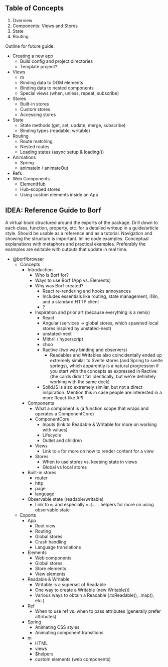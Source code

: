 ## Table of Concepts

1. Overview
2. Components: Views and Stores
3. State
4. Routing

Outline for future guide:

- Creating a new app
  - Build config and project directories
  - Template project?
- Views
  - m
  - Binding data to DOM elements
  - Binding data to nested components
  - Special views (when, unless, repeat, subscribe)
- Stores
  - Built-in stores
  - Custom stores
  - Accessing stores
- State
  - State methods (get, set, update, merge, subscribe)
  - Binding types (readable, writable)
- Routing
  - Route matching
  - Nested routes
  - Loading states (async setup & loading())
- Animations
  - Spring
  - animateIn / animateOut
- Refs
- Web Components
  - ElementHub
  - Hub-scoped stores
  - Using custom elements inside an App

## IDEA: Reference Guide to Borf

A virtual book structured around the exports of the package. Drill down to each class, function, property, etc. for a detailed writeup in a guide/article style. Should be usable as a reference and as a tutorial. Navigation and showing the structure is important. Inline code examples. Conceptual explanations with metaphors and practical examples. Preferably the examples are editable with outputs that update in real time.

- @borf/browser
  - Concepts
    - Introduction
      - Who is Borf for?
      - Ways to use Borf (App vs. Elements)
      - Why was Borf created?
        - React re-rendering and hooks annoyances
        - Includes essentials like routing, state management, i18n, and a standard HTTP client
        - ?
      - Inspiration and prior art (because everything is a remix)
        - React
        - Angular (services -> global stores, which spawned local stores inspired by unstated-next)
        - unstated-next
        - Mithril / hyperscript
        - choo
        - Ractive (two way binding and observers)
          - Readables and Writables also coincidentally ended up extremely similar to Svelte stores (and Spring to svelte springs), which apparently is a natural progression if you start with the concepts as expressed in Ractive (the cards didn't fall identically, but we're definitely working with the same deck)
        - SolidJS is also extremely similar, but not a direct inspiration. Mention this in case people are interested in a more React-like API.
    - Components
      - What a component is (a function scope that wraps and operates a ComponentCore)
      - ComponentCore
        - Inputs (link to Readable & Writable for more on working with values)
        - Lifecycle
        - Outlet and children
      - Views
        - Link to `m` for more on how to render content for a view
      - Stores
        - When to use stores vs. keeping state in views
        - Global vs local stores
    - Built-in stores
      - router
      - http
      - page
      - language
    - Observable state (readable/writable)
      - Link to `m`, and especially `m.$...` helpers for more on using observable state
  - Exports
    - App
      - Root view
      - Routing
      - Global stores
      - Crash handling
      - Language translations
    - Elements
      - Web components
      - Global stores
      - Store elements
      - View elements
    - Readable & Writable
      - Writable is a superset of Readable
      - One way to create a Writable (new Writable())
      - Various ways to obtain a Readable (.toReadable(), .map(), etc.)
    - Ref
      - When to use ref vs. when to pass attributes (generally prefer attributes)
    - Spring
      - Animating CSS styles
      - Animating component transitions
    - m
      - HTML
      - views
      - $helpers
      - custom elements (web components)
